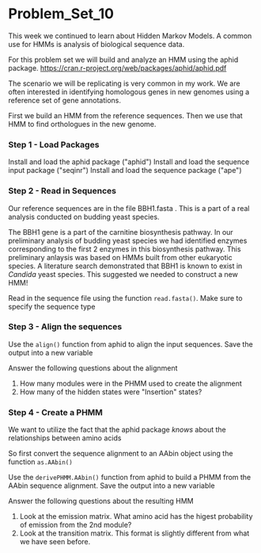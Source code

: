 # Problem_Set_10

This week we continued to learn about Hidden Markov Models. A common use for HMMs is analysis of biological sequence data. 

For this problem set we will build and analyze an HMM using the aphid package. https://cran.r-project.org/web/packages/aphid/aphid.pdf

The scenario we will be replicating is very common in my work. We are often interested in identifying homologous genes in new genomes using a reference set of gene annotations. 

First we build an HMM from the reference sequences. Then we use that HMM to find orthologues in the new genome. 

### Step 1 - Load Packages

Install and load the aphid package ("aphid")
Install and load the sequence input package ("seqinr")
Install and load the sequence package ("ape")

### Step 2 - Read in Sequences

Our reference sequences are in the file BBH1.fasta . This is a part of a real analysis conducted on budding yeast species. 

The BBH1 gene is a part of the carnitine biosynthesis pathway. In our preliminary analysis of budding yeast species we had identified enzymes corresponding to the first 2 enzymes in this biosynthesis pathway. This preliminary anlaysis was based on HMMs built from other eukaryotic species. A literature search demonstrated that BBH1 is known to exist in _Candida_ yeast species. This suggested we needed to construct a new HMM! 

Read in the sequence file using the function ```read.fasta()```. 
Make sure to specify the sequence type

### Step 3 - Align the sequences

Use the ```align()``` function from aphid to align the input sequences. Save the output into a new variable

Answer the following questions about the alignment
1) How many modules were in the PHMM used to create the alignment
2) How many of the hidden states were "Insertion" states? 


### Step 4 - Create a PHMM 

We want to utilize the fact that the aphid package _knows_ about the relationships between amino acids 

So first convert the sequence alignment to an AAbin object using the function ```as.AAbin()```

Use the ```derivePHMM.AAbin()``` function from aphid to build a PHMM from the AAbin sequence alignment. Save the output into a new variable

Answer the following questions about the resulting HMM 
1) Look at the emission matrix. What amino acid has the higest probability of emission from the 2nd module? 
2) Look at the transition matrix. This format is slightly different from what we have seen before. 
